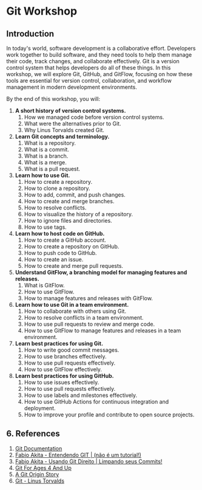 # Git Workshop

## Introduction

In today's world, software development is a collaborative effort. Developers work together to build software, and they need tools to help them manage their code, track changes, and collaborate effectively. Git is a version control system that helps developers do all of these things. In this workshop, we will explore Git, GitHub, and GitFlow, focusing on how these tools are essential for version control, collaboration, and workflow management in modern development environments.

By the end of this workshop, you will:

1. **A short history of version control systems.**
    1. How we managed code before version control systems.
    2. What were the alternatives prior to Git.
    3. Why Linus Torvalds created Git.
2. **Learn Git concepts and terminology.**
    1. What is a repository.
    2. What is a commit.
    3. What is a branch.
    4. What is a merge.
    5. What is a pull request.
3. **Learn how to use Git.**
    1. How to create a repository.
    2. How to clone a repository.
    3. How to add, commit, and push changes.
    4. How to create and merge branches.
    5. How to resolve conflicts.
    6. How to visualize the history of a repository.
    7. How to ignore files and directories.
    8. How to use tags.
4. **Learn how to host code on GitHub.**
    1. How to create a GitHub account.
    2. How to create a repository on GitHub.
    3. How to push code to GitHub.
    4. How to create an issue.
    5. How to create and merge pull requests.
5. **Understand GitFlow, a branching model for managing features and releases.**
    1. What is GitFlow.
    2. How to use GitFlow.
    3. How to manage features and releases with GitFlow.
6. **Learn how to use Git in a team environment.**
    1. How to collaborate with others using Git.
    2. How to resolve conflicts in a team environment.
    3. How to use pull requests to review and merge code.
    4. How to use GitFlow to manage features and releases in a team environment.
7. **Learn best practices for using Git.**
    1. How to write good commit messages.
    2. How to use branches effectively.
    3. How to use pull requests effectively.
    4. How to use GitFlow effectively.
8. **Learn best practices for using GitHub.**
    1. How to use issues effectively.
    2. How to use pull requests effectively.
    3. How to use labels and milestones effectively.
    4. How to use GitHub Actions for continuous integration and deployment.
    5. How to improve your profile and contribute to open source projects.

## 6. References

1. [Git Documentation](https://git-scm.com/doc)
2. [Fabio Akita - Entendendo GIT | (não é um tutorial!)](https://www.youtube.com/watch?v=6Czd1Yetaac)
3. [Fabio Akita - Usando Git Direito | Limpando seus Commits!](https://www.youtube.com/watch?v=6OokP-NE49k)
4. [Git For Ages 4 And Up](https://www.youtube.com/watch?v=1ffBJ4sVUb4)
5. [A Git Origin Story](https://www.linuxjournal.com/content/git-origin-story)
6. [Git - Linus Torvalds](https://www.youtube.com/watch?v=8dhZ9BXQgc4)